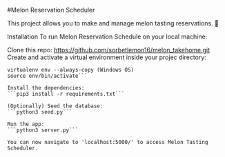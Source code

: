 #Melon Reservation Scheduler

This project allows you to make and manage melon tasting reservations. 🍉

Installation
To run Melon Reservation Schedule on your local machine:

Clone this repo: https://github.com/sorbetlemon16/melon_takehome.git
Create and activate a virtual environment inside your projec directory:

```virtualenv env (Mac OS)
virtualenv env --always-copy (Windows OS)
source env/bin/activate```

Install the dependencies:
```pip3 install -r requirements.txt```

(Optionally) Seed the database:
```python3 seed.py```

Run the app:
```python3 server.py```

You can now navigate to 'localhost:5000/' to access Melon Tasting Scheduler.
